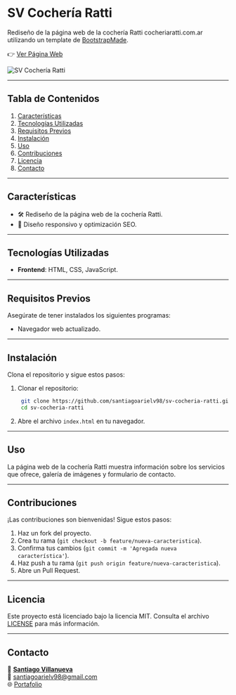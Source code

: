 # **SV Cochería Ratti**

Rediseño de la página web de la cochería Ratti cocheriaratti.com.ar utilizando un template de [BootstrapMade](https://bootstrapmade.com/day-multipurpose-html-template-for-free/).

👉 [Ver Página Web](https://santiagoarielv98.github.io/sv-cocheria-ratti/)

![SV Cochería Ratti](https://raw.githubusercontent.com/santiagoarielv98/sv-cocheria-ratti/main/assets/img/captura.webp)

---

## **Tabla de Contenidos**
1. [Características](#características)
2. [Tecnologías Utilizadas](#tecnologías-utilizadas)
3. [Requisitos Previos](#requisitos-previos)
4. [Instalación](#instalación)
5. [Uso](#uso)
6. [Contribuciones](#contribuciones)
7. [Licencia](#licencia)
8. [Contacto](#contacto)

---

## **Características**

- 🛠️ Rediseño de la página web de la cochería Ratti.
- 🎨 Diseño responsivo y optimización SEO.

---

## **Tecnologías Utilizadas**

- **Frontend**: HTML, CSS, JavaScript.

---

## **Requisitos Previos**

Asegúrate de tener instalados los siguientes programas:

- Navegador web actualizado.

---

## **Instalación**

Clona el repositorio y sigue estos pasos:

1. Clonar el repositorio:  
   ```bash
    git clone https://github.com/santiagoarielv98/sv-cocheria-ratti.git
    cd sv-cocheria-ratti
    ```
2. Abre el archivo `index.html` en tu navegador.

---

## **Uso**

La página web de la cochería Ratti muestra información sobre los servicios que ofrece, galería de imágenes y formulario de contacto.

---

## **Contribuciones**

¡Las contribuciones son bienvenidas! Sigue estos pasos:

1. Haz un fork del proyecto.
2. Crea tu rama (`git checkout -b feature/nueva-caracteristica`).
3. Confirma tus cambios (`git commit -m 'Agregada nueva característica'`).
4. Haz push a tu rama (`git push origin feature/nueva-caracteristica`).
5. Abre un Pull Request.

---

## **Licencia**

Este proyecto está licenciado bajo la licencia MIT. Consulta el archivo [LICENSE](LICENSE) para más información.

---

## **Contacto**
👤 **[Santiago Villanueva](https://linkedin.com/in/santiagoarielv/)**  
📧 [santiagoarielv98@gmail.com](mailto:santiagoarielv98@gmail.com)  
🌐 [Portafolio](https://santiagoarielv98.vercel.app/)